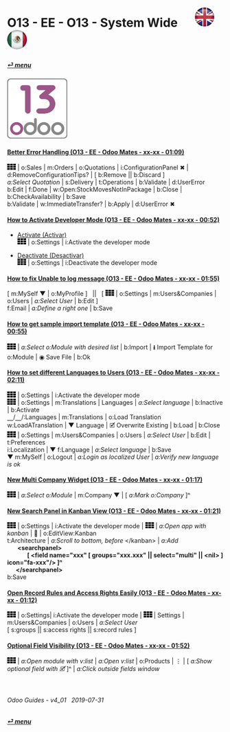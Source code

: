 # O13 - EE - O13 - System Wide &nbsp;&nbsp;&nbsp;&nbsp; [![en-uk](/doc/img/en-uk_flag_button_small.png)](/en-uk/o13/ee/o13/en-uk-o13-ee-o13-system-wide-guides.md) [ ![es-mx](/doc/img/es-mx_flag_button_small.png)](/es-mx/o13/ee/o13/es-mx-o13-ee-o13-system-wide-guides.md)
#### [_&#x23CE; menu_](/es-mx/o13/ee/es-mx-o13-ee-guides-menu.md)  
### ![o13](/doc/img/odoo13.png)

#### [Better Error Handling (O13 - EE - Odoo Mates - xx-xx - 01:09)](https://youtube.com/embed/pD8tbIM_oYs?autoplay=1&start=0&end=0&rel=0)  
![apps](/doc/img/apps.png) | o:Sales | m:Orders | o:Quotations | i:ConfigurationPanel &#x2716; | d:RemoveConfigurationTips? | \[ b:Remove || b:Discard ]  
_a:Select Quotation_ | s:Delivery | t:Operations | b:Validate | d:UserError  
b:Edit | f:Done | w:Open:StockMovesNotInPackage | b:Close | b:CheckAvailability | b:Save  
b:Validate | w:ImmediateTransfer? | b:Apply | d:UserError &#x2716;  

#### [How to Activate Developer Mode (O13 - EE - Odoo Mates - xx-xx - 00:52)](https://youtube.com/embed/0TpeNKFK7wk?autoplay=1&start=0&end=0&rel=0&nocount)  

- [Activate (Activar)](https://youtube.com/embed/0TpeNKFK7wk?autoplay=1&start=0&end=18s&rel=0)  
![apps](/doc/img/apps.png) | o:Settings | i:Activate the developer mode  

- [Deactivate (Desactivar)](https://youtube.com/embed/0TpeNKFK7wk?autoplay=1&start=24&end=39s&rel=0)  
![apps](/doc/img/apps.png) | o:Settings | i:Deactivate the developer mode  

#### [How to fix Unable to log message (O13 - EE - Odoo Mates - xx-xx - 01:55)](https://youtube.com/embed/VOleoUE-hqM?autoplay=1&start=0&end=0&rel=0)  
\[ m:MySelf &#x25BC; | o:MyProfile \] &nbsp; || &nbsp; \[ ![apps](/doc/img/apps.png) | o:Settings | m:Users&Companies | o:Users | _a:Select User_ | b:Edit \]  
f:Email | _a:Define a right one_ | b:Save  

#### [How to get sample import template (O13 - EE - Odoo Mates - xx-xx - 00:55)](https://youtube.com/embed/Sl3-EhT4qwk?autoplay=1&start=0&end=0&rel=0)  
![apps](/doc/img/apps.png) | _a:Select o:Module with desired list_ | b:Import | **&#x2B73;** Import Template for o:Module | &#x25C9; Save File | b:Ok  

#### [How to set different Languages to Users (O13 - EE - Odoo Mates - xx-xx - 02:11)](https://youtube.com/embed/8-UhC8VI7is?autoplay=1&start=0&end=0&rel=0)  
![apps](/doc/img/apps.png) | o:Settings | i:Activate the developer mode  
![apps](/doc/img/apps.png) | o:Settings | m:Translations | Languages | _a:Select language_ | b:Inactive | b:Activate  
&#x23BD;/&#x23BD;/:Languages | m:Translations | o:Load Translation  
w:LoadATranslation | &#x25BC; Language | &#x1F5F9; Overwrite Existing | b:Load | b:Close  
![apps](/doc/img/apps.png) | o:Settings | m:Users&Companies | o:Users | _a:Select User_ | b:Edit | t:Preferences  
i:Localization | &#x25BC; f:Language | _a:Select language_ | b:Save  
&#x25BC; m:MySelf | o:Logout | _a:Login as localized User_ | _a:Verify new language is ok_  

#### [New Multi Company Widget (O13 - EE - Odoo Mates - xx-xx - 01:17)](https://youtube.com/embed/5HU8dJfTmpc?autoplay=1&start=0&end=0&rel=0)  
![apps](/doc/img/apps.png) | _a:Select o:Module_ | m:Company &#x25BC; | \[ _a:Mark o:Company_ \]&#x207F;

#### [New Search Panel in Kanban View (O13 - EE - Odoo Mates - xx-xx - 01:21)](https://youtube.com/embed/38CqLPOlalo?autoplay=1&start=0&end=0&rel=0)  
![apps](/doc/img/apps.png) | o:Settings | i:Activate the developer mode | ![apps](/doc/img/apps.png) | _a:Open app with kanban_ | &#x1F41E; | o:EditView:Kanban  
t:Architecture | _a:Scroll to bottom, before_ \</kanban\> | _a:Add_  
&nbsp;&nbsp;&nbsp;&nbsp;&nbsp;&nbsp;**\<searchpanel\>  
&nbsp;&nbsp;&nbsp;&nbsp;&nbsp;&nbsp;&nbsp;&nbsp;&nbsp;&nbsp;&nbsp;&nbsp;&nbsp;&nbsp;\[ <field name="xxx" \[ groups="xxx.xxx" || select="multi" || \<nil\> \] icon="fa-xxx"/> \]&#x207F;  
&nbsp;&nbsp;&nbsp;&nbsp;&nbsp;&nbsp;\</searchpanel\>**  
b:Save  

#### [Open Record Rules and Access Rights Easily (O13 - EE - Odoo Mates - xx-xx - 01:12)](https://youtube.com/embed/FLKaAKfhq_Y?autoplay=1&start=0&end=0&rel=0)  
![apps](/doc/img/apps.png) | o:Settings| i:Activate the developer mode | ![apps](/doc/img/apps.png) | Settings | m:Users&Companies | o:Users | _a:Select User_  
\[ s:groups || s:access rights || s:record rules \]  

#### [Optional Field Visibility (O13 - EE - Odoo Mates - xx-xx - 01:52)](https://youtube.com/embed/_lYDpTZ3Bfo?autoplay=1&start=0&end=0&rel=0)  
![apps](/doc/img/apps.png) | _a:Open module with v:list_ | _a:Open v:list_ | o:Products | &#x22EE; | \[ _a:Show optional field with &#x1F5F9;_ ]&#x207F; | _a:Click outside fields window_  

<br>

###### Odoo Guides - v4_01 &nbsp; 2019-07-31  
**[_&#x23CE; menu_](/es-mx/o13/ee/es-mx-o13-ee-guides-menu.md)**  
